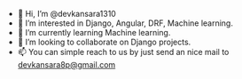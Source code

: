 - 👋 Hi, I’m @devkansara1310
- 👀 I’m interested in Django, Angular, DRF, Machine learning. 
- 🌱 I’m currently learning Machine learning.
- 💞️ I’m looking to collaborate on Django projects.
- 📫 You can simple reach to us by just send an nice mail to devkansara8p@gmail.com

<!---
devkansara1310/devkansara1310 is a ✨ special ✨ repository because its `README.md` (this file) appears on your GitHub profile.
You can click the Preview link to take a look at your changes.
--->

